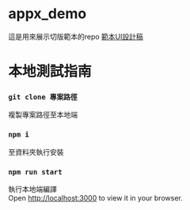 # appx_demo
這是用來展示切版範本的repo
[範本UI設計稿](https://www.figma.com/file/lfWgSbcNaUqRI9HmWktBzp/230215-(Copy)?type=design&node-id=2-639&t=ALoONFkR345BkkKP-0)

# 本地測試指南

### `git clone 專案路徑`

複製專案路徑至本地端

### `npm i`

至資料夾執行安裝

### `npm run start`

執行本地端編譯\
Open [http://localhost:3000](http://localhost:3000) to view it in your browser.
